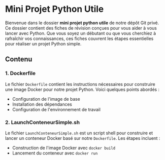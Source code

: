 
# Mini Projet Python Utile

Bienvenue dans le dossier **mini projet python utile** de notre dépôt Git privé. Ce dossier contient des fiches de révision conçues pour vous aider à vous lancer avec Python. Que vous soyez un débutant ou que vous cherchiez à rafraîchir vos connaissances, ces fiches couvrent les étapes essentielles pour réaliser un projet Python simple.

## Contenu

### 1. Dockerfile

Le fichier `Dockerfile` contient les instructions nécessaires pour construire une image Docker pour notre projet Python. Voici quelques points abordés :

- Configuration de l'image de base
- Installation des dépendances
- Configuration de l'environnement de travail

### 2. LaunchConteneurSimple.sh

Le fichier `LaunchConteneurSimple.sh` est un script shell pour construire et lancer un conteneur Docker basé sur notre `Dockerfile`. Les étapes incluent :

- Construction de l'image Docker avec `docker build`
- Lancement du conteneur avec `docker run`

